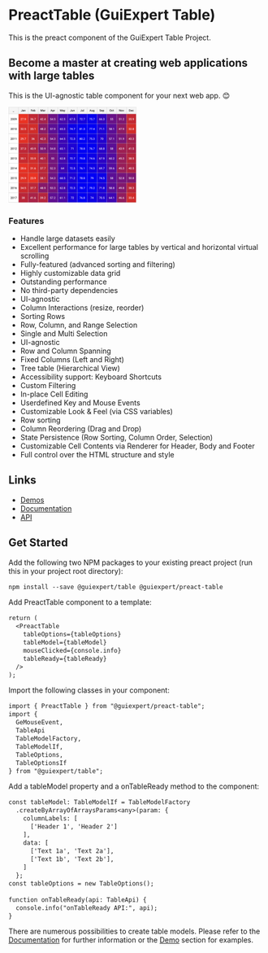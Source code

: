 
# PreactTable (GuiExpert Table)

This is the preact component of the GuiExpert Table Project.

## Become a master at creating web applications with large tables

This is the UI-agnostic table component for your next web app. 😊

<img src="https://raw.githubusercontent.com/guiexperttable/ge-table/main/apps/table-website/src/assets/screens/heatmap.png" width="50%">

### Features
- Handle large datasets easily
- Excellent performance for large tables by vertical and horizontal virtual scrolling
- Fully-featured (advanced sorting and filtering)
- Highly customizable data grid
- Outstanding performance
- No third-party dependencies
- UI-agnostic
- Column Interactions (resize, reorder)
- Sorting Rows
- Row, Column, and Range Selection
- Single and Multi Selection
- UI-agnostic
- Row and Column Spanning
- Fixed Columns (Left and Right)
- Tree table (Hierarchical View)
- Accessibility support: Keyboard Shortcuts
- Custom Filtering
- In-place Cell Editing
- Userdefined Key and Mouse Events
- Customizable Look & Feel (via CSS variables)
- Row sorting
- Column Reordering (Drag and Drop)
- State Persistence (Row Sorting, Column Order, Selection)
- Customizable Cell Contents via Renderer for Header, Body and Footer
- Full control over the HTML structure and style


## Links

- [Demos](https://gui.expert/demos)
- [Documentation](https://gui.expert/doc)
- [API](https://gui.expert/api)

## Get Started

Add the following two NPM packages to your existing preact project (run this in your project root directory):

```
npm install --save @guiexpert/table @guiexpert/preact-table
```

Add PreactTable component to a template:

```
return (
  <PreactTable
    tableOptions={tableOptions}
    tableModel={tableModel}
    mouseClicked={console.info}
    tableReady={tableReady}
  />
);
```

Import the following classes in your component:
```
import { PreactTable } from "@guiexpert/preact-table";
import {
  GeMouseEvent,
  TableApi
  TableModelFactory,
  TableModelIf,
  TableOptions,
  TableOptionsIf
} from "@guiexpert/table";
```


Add a tableModel property and a onTableReady method to the component:

```
const tableModel: TableModelIf = TableModelFactory
  .createByArrayOfArraysParams<any>(param: {
    columnLabels: [
      ['Header 1', 'Header 2']
    ],
    data: [
      ['Text 1a', 'Text 2a'],
      ['Text 1b', 'Text 2b'],
    ]
  };
const tableOptions = new TableOptions();

function onTableReady(api: TableApi) {
  console.info("onTableReady API:", api);
}
```

There are numerous possibilities to create table models.
Please refer to the [Documentation](https://gui.expert/doc) for further information or the [Demo](https://gui.expert/demos) section for examples.

